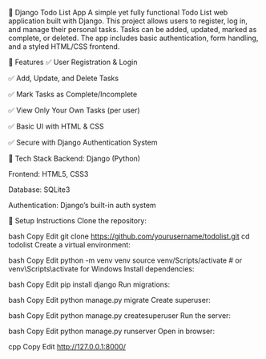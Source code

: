 📝 Django Todo List App
A simple yet fully functional Todo List web application built with Django. This project allows users to register, log in, and manage their personal tasks. Tasks can be added, updated, marked as complete, or deleted. The app includes basic authentication, form handling, and a styled HTML/CSS frontend.

🔧 Features
✅ User Registration & Login

✅ Add, Update, and Delete Tasks

✅ Mark Tasks as Complete/Incomplete

✅ View Only Your Own Tasks (per user)

✅ Basic UI with HTML & CSS

✅ Secure with Django Authentication System

🚀 Tech Stack
Backend: Django (Python)

Frontend: HTML5, CSS3

Database: SQLite3

Authentication: Django’s built-in auth system

📂 Setup Instructions
Clone the repository:

bash
Copy
Edit
git clone https://github.com/yourusername/todolist.git
cd todolist
Create a virtual environment:

bash
Copy
Edit
python -m venv venv
source venv/Scripts/activate  # or venv\Scripts\activate for Windows
Install dependencies:

bash
Copy
Edit
pip install django
Run migrations:

bash
Copy
Edit
python manage.py migrate
Create superuser:

bash
Copy
Edit
python manage.py createsuperuser
Run the server:

bash
Copy
Edit
python manage.py runserver
Open in browser:

cpp
Copy
Edit
http://127.0.0.1:8000/
